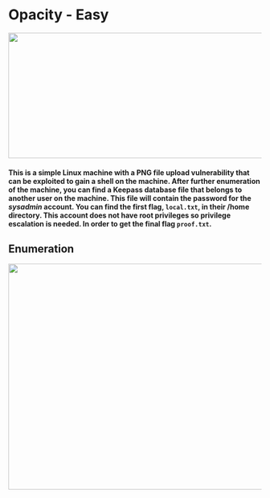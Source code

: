 # Opacity - Easy 

<p align="center">
   <img src="https://github.com/slimreap3r/Writeups-n-Walkthroughs/blob/main/assets/opacity/opacitytop.png" width="850" height="250">
</p>

#### This is a simple Linux machine with a PNG file upload vulnerability that can be exploited to gain a shell on the machine. After further enumeration of the machine, you can find a Keepass database file that belongs to another user on the machine. This file will contain the password for the *sysadmin* account. You can find the first flag, `local.txt`, in their /home directory. This account does not have root privileges so privilege escalation is needed. In order to get the final flag `proof.txt`.


## Enumeration 

<p align="center">
   <img src="https://github.com/slimreap3r/Writeups-n-Walkthroughs/blob/main/assets/opacity/opacity1.png" width="800" height="450">
</p>
